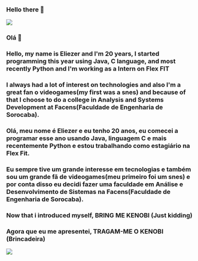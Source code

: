 ### Hello there 👋

![](https://media.giphy.com/media/Nx0rz3jtxtEre/giphy.gif)

### Olá 👋

### Hello, my name is Eliezer and I'm 20 years, I started programming this year using Java, C language, and most recently Python and I'm working as a Intern on Flex FIT
### I always had a lot of interest on technologies and also I'm a great fan o videogames(my first was a snes) and because of that I choose to do a college in Analysis and Systems Development at Facens(Faculdade de Engenharia de Sorocaba).


### Olá, meu nome é Eliezer e eu tenho 20 anos, eu comecei a programar esse ano usando Java, linguagem C e mais recentemente Python e estou trabalhando como estagiário na Flex Fit.
### Eu sempre tive um grande interesse em tecnologias e também sou um grande fã de videogames(meu primeiro foi um snes) e por conta disso eu decidi fazer uma faculdade em Análise e Desenvolvimento de Sistemas na Facens(Faculdade de Engenharia de Sorocaba).

### Now that i introduced myself, BRING ME KENOBI (Just kidding)

### Agora que eu me apresentei, TRAGAM-ME O KENOBI (Brincadeira)

![](https://media.giphy.com/media/UIeLsVh8P64G4/giphy.gif)
